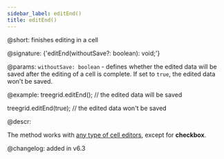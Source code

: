 ```yaml
---
sidebar_label: editEnd()
title: editEnd()
---          
```


@short: finishes editing in a cell

@signature: {'editEnd(withoutSave?: boolean): void;'}

@params:
`withoutSave: boolean` - defines whether the edited data will be saved after the editing of a cell is complete. If set to `true`, the edited data won't be saved.

@example:
treegrid.editEnd(); // the edited data will be saved

treegrid.editEnd(true); // the edited data won't be saved

@descr:

The method works with [any type of cell editors](treegrid/configuration.md#columneditors), except for **checkbox**. 

@changelog: added in v6.3

[comment]: # (@relatedapi: treegrid/api/treegrid_editcell_method.md)

[comment]: # (@related: treegrid/usage.md#editing-data)
